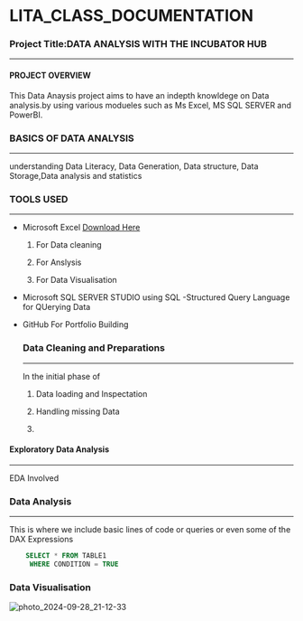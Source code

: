 # LITA_CLASS_DOCUMENTATION

### Project Title:DATA ANALYSIS WITH THE INCUBATOR HUB
---
#### PROJECT OVERVIEW
This Data Anaysis project aims to have an indepth knowldege on Data analysis.by using various modueles such as Ms Excel, MS SQL SERVER
and PowerBI.

### BASICS OF DATA ANALYSIS
---
understanding Data Literacy, Data Generation, Data structure, Data Storage,Data analysis and statistics

### TOOLS USED
---
- Microsoft Excel [Download Here](https://www.microsoft.com)
  
   1. For Data cleaning
  
   2. For Anslysis
      
   3. For Data Visualisation

- Microsoft SQL SERVER STUDIO using SQL -Structured Query Language for QUerying Data

- GitHub For Portfolio Building

  ### Data Cleaning and Preparations
  ---
  In the initial phase of 

  1. Data loading and Inspectation
  
  2.  Handling missing Data
 
  3.  
    
#### Exploratory Data Analysis
---
EDA Involved




### Data Analysis
---
This is where we include basic lines of code or queries or even some of the DAX Expressions

```SQL
    SELECT * FROM TABLE1
     WHERE CONDITION = TRUE
  ```
### Data Visualisation


![photo_2024-09-28_21-12-33](https://github.com/user-attachments/assets/377fd841-02ee-489e-8d98-f7c10db6193f)

